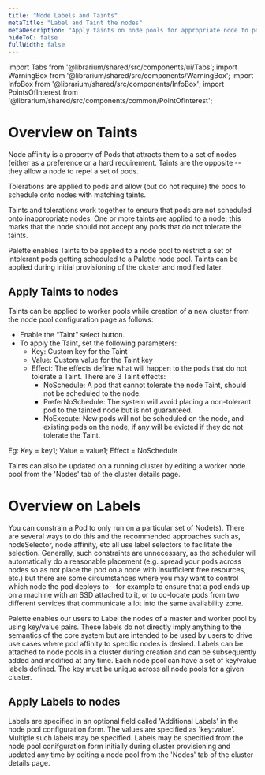 ```yaml
---
title: "Node Labels and Taints"
metaTitle: "Label and Taint the nodes"
metaDescription: "Apply taints on node pools for appropriate node to pod scheduling."
hideToC: false
fullWidth: false
---
```


import Tabs from '@librarium/shared/src/components/ui/Tabs';
import WarningBox from '@librarium/shared/src/components/WarningBox';
import InfoBox from '@librarium/shared/src/components/InfoBox';
import PointsOfInterest from '@librarium/shared/src/components/common/PointOfInterest';

# Overview on Taints

Node affinity is a property of Pods that attracts them to a set of nodes (either as a preference or a hard requirement. Taints are the opposite -- they allow a node to repel a set of pods.

Tolerations are applied to pods and allow (but do not require) the pods to schedule onto nodes with matching taints.

Taints and tolerations work together to ensure that pods are not scheduled onto inappropriate nodes. One or more taints are applied to a node; this marks that the node should not accept any pods that do not tolerate the taints.

Palette enables Taints to be applied to a node pool to restrict a set of intolerant pods getting scheduled to a Palette node pool. Taints can be applied during initial provisioning of the cluster and modified later.

## Apply Taints to nodes

Taints can be applied to worker pools while creation of a new cluster from the node pool configuration page as follows:

* Enable the “Taint” select button.
* To apply the Taint, set the following parameters:
  * Key: Custom key for the Taint
  * Value: Custom value for the Taint key
  * Effect: The effects define what will happen to the pods that do not tolerate a Taint. There are 3 Taint effects:
    * NoSchedule: A pod that cannot tolerate the node Taint, should not be scheduled to the node.
    * PreferNoSchedule: The system will avoid placing a non-tolerant pod to the tainted node but is not guaranteed.
    * NoExecute: New pods will not be scheduled on the node, and existing pods on the node, if any will be evicted if they do not tolerate the Taint.

Eg: Key = key1;
  Value = value1;
 Effect = NoSchedule

Taints can also be updated on a running cluster by editing a worker node pool from the 'Nodes' tab of the cluster details page.

# Overview on Labels

You can constrain a Pod to only run on a particular set of Node(s). There are several ways to do this and the recommended approaches such as, nodeSelector, node affinity, etc all use label selectors to facilitate the selection. Generally, such constraints are unnecessary, as the scheduler will automatically do a reasonable placement (e.g. spread your pods across nodes so as not place the pod on a node with insufficient free resources, etc.) but there are some circumstances where you may want to control which node the pod deploys to - for example to ensure that a pod ends up on a machine with an SSD attached to it, or to co-locate pods from two different services that communicate a lot into the same availability zone.

Palette enables our users to Label the nodes of a master and worker pool by using key/value pairs. These labels do not directly imply anything to the semantics of the core system but are intended to be used by users to drive use cases where pod affinity to specific nodes is desired. Labels can be attached to node pools in a cluster during creation and can be subsequently added and modified at any time. Each node pool can have a set of key/value labels defined. The key must be unique across all node pools for a given cluster.

## Apply Labels to nodes

Labels are specified in an optional field called 'Additional Labels' in the node pool configuration form. The values are specified as 'key:value'. Multiple such labels may be specified. Labels may be specified from the node pool conifguration form initially during cluster provisioning and updated any time by editing a node pool from the 'Nodes' tab of the cluster details page.
